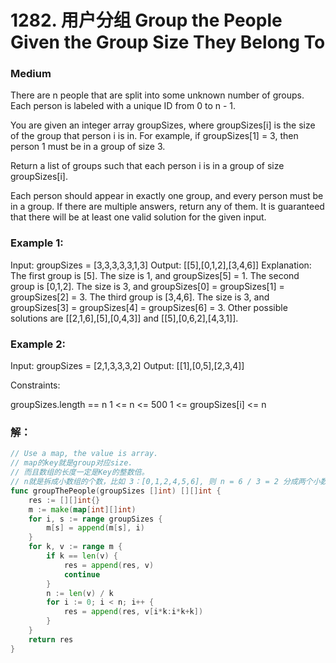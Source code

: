 # 1282. 用户分组 Group the People Given the Group Size They Belong To

### Medium

There are n people that are split into some unknown number of groups. Each person is labeled with a unique ID from 0 to n - 1.

You are given an integer array groupSizes, where groupSizes[i] is the size of the group that person i is in. For example, if groupSizes[1] = 3, then person 1 must be in a group of size 3.

Return a list of groups such that each person i is in a group of size groupSizes[i].

Each person should appear in exactly one group, and every person must be in a group. If there are multiple answers, return any of them. It is guaranteed that there will be at least one valid solution for the given input.

### Example 1:

Input: groupSizes = [3,3,3,3,3,1,3]
Output: [[5],[0,1,2],[3,4,6]]
Explanation: 
The first group is [5]. The size is 1, and groupSizes[5] = 1.
The second group is [0,1,2]. The size is 3, and groupSizes[0] = groupSizes[1] = groupSizes[2] = 3.
The third group is [3,4,6]. The size is 3, and groupSizes[3] = groupSizes[4] = groupSizes[6] = 3.
Other possible solutions are [[2,1,6],[5],[0,4,3]] and [[5],[0,6,2],[4,3,1]].

### Example 2:

Input: groupSizes = [2,1,3,3,3,2]
Output: [[1],[0,5],[2,3,4]]

Constraints:

groupSizes.length == n
1 <= n <= 500
1 <= groupSizes[i] <= n

### 解：

```go
// Use a map, the value is array.
// map的key就是group对应size.  
// 而且数组的长度一定是Key的整数倍。
// n就是拆成小数组的个数，比如 3：[0,1,2,4,5,6], 则 n = 6 / 3 = 2 分成两个小数组
func groupThePeople(groupSizes []int) [][]int {
	res := [][]int{}
	m := make(map[int][]int)
	for i, s := range groupSizes {
		m[s] = append(m[s], i)
	}
	for k, v := range m {
		if k == len(v) {
			res = append(res, v)
			continue
		}
		n := len(v) / k
		for i := 0; i < n; i++ {
			res = append(res, v[i*k:i*k+k])
		}
	}
	return res
}
```